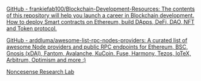 
[GitHub - frankiefab100/Blockchain-Development-Resources: The contents of this repository will help you launch a career in Blockchain development. How to deploy Smart contracts on Ethereum, build DApps, DeFi, DAO, NFT and Token protocol.](https://github.com/frankiefab100/Blockchain-Development-Resources)

[GitHub - arddluma/awesome-list-rpc-nodes-providers: A curated list of awesome Node providers and public RPC endpoints for Ethereum, BSC, Gnosis (xDAI), Fantom, Avalanche, KuCoin, Fuse, Harmony, Tezos, IoTeX, Arbitrum, Optimism and more :)](https://github.com/arddluma/awesome-list-rpc-nodes-providers)

[Noncesense Research Lab](https://noncesense-research-lab.github.io/)
